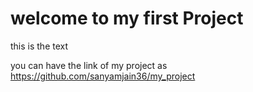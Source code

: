 # welcome to my first Project

this is the text

you can have the link of my project as https://github.com/sanyamjain36/my_project

